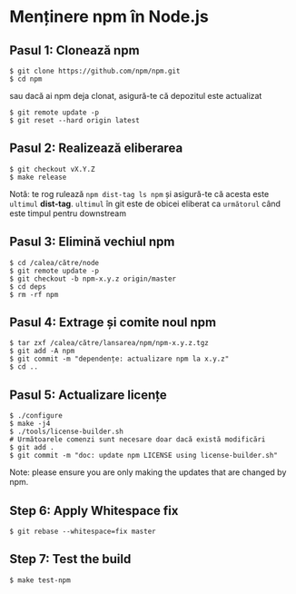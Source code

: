 # Menținere npm în Node.js

## Pasul 1: Clonează npm

```console
$ git clone https://github.com/npm/npm.git
$ cd npm
```

sau dacă ai npm deja clonat, asigură-te că depozitul este actualizat

```console
$ git remote update -p
$ git reset --hard origin latest
```

## Pasul 2: Realizează eliberarea

```console
$ git checkout vX.Y.Z
$ make release
```

Notă: te rog rulează `npm dist-tag ls npm` și asigură-te că acesta este `ultimul` **dist-tag**. `ultimul` în git este de obicei eliberat ca `următorul` când este timpul pentru downstream

## Pasul 3: Elimină vechiul npm

```console
$ cd /calea/către/node
$ git remote update -p
$ git checkout -b npm-x.y.z origin/master
$ cd deps
$ rm -rf npm
```

## Pasul 4: Extrage și comite noul npm

```console
$ tar zxf /calea/către/lansarea/npm/npm-x.y.z.tgz
$ git add -A npm
$ git commit -m "dependențe: actualizare npm la x.y.z"
$ cd ..
```

## Pasul 5: Actualizare licențe

```console
$ ./configure
$ make -j4
$ ./tools/license-builder.sh
# Următoarele comenzi sunt necesare doar dacă există modificări
$ git add .
$ git commit -m "doc: update npm LICENSE using license-builder.sh"
```

Note: please ensure you are only making the updates that are changed by npm.

## Step 6: Apply Whitespace fix

```console
$ git rebase --whitespace=fix master
```

## Step 7: Test the build

```console
$ make test-npm
```